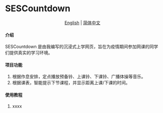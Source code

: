# SESCountdown

<p align="center">
    <a href="/README.en.md">English</a> | 
    <a href="/README.md">简体中文</a>
 </p>
  
#### 介绍
SESCountdown 是由我编写的沉浸式上学网页，旨在为疫情期间参加网课的同学们提供真实的学习环境。

#### 项目功能
1. 根据作息安排，定点播放预备铃、上课铃、下课铃、广播体操等音乐。
2. 根据课表，智能提示下节课程，并显示距离上课/下课的时间。

#### 使用教程
1.  xxxx

